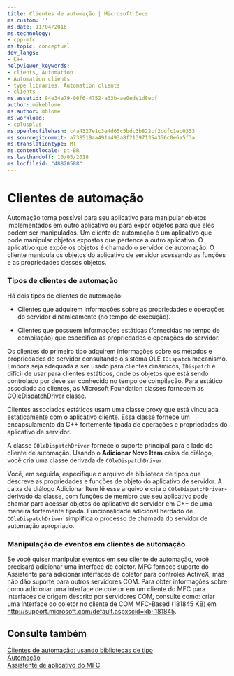 ```yaml
---
title: Clientes de automação | Microsoft Docs
ms.custom: ''
ms.date: 11/04/2016
ms.technology:
- cpp-mfc
ms.topic: conceptual
dev_langs:
- C++
helpviewer_keywords:
- clients, Automation
- Automation clients
- type libraries, Automation clients
- clients
ms.assetid: 84e34a79-06f6-4752-a33b-ae0ede1d8ecf
author: mikeblome
ms.author: mblome
ms.workload:
- cplusplus
ms.openlocfilehash: c4a4327e1c3e4d65c5bdc3b822cf2cdfc1ec0353
ms.sourcegitcommit: a738519aa491a493a8f213971354356c0e6a5f3a
ms.translationtype: MT
ms.contentlocale: pt-BR
ms.lasthandoff: 10/05/2018
ms.locfileid: "48820588"
---
```

# <a name="automation-clients"></a>Clientes de automação

Automação torna possível para seu aplicativo para manipular objetos implementados em outro aplicativo ou para expor objetos para que eles podem ser manipulados. Um cliente de automação é um aplicativo que pode manipular objetos expostos que pertence a outro aplicativo. O aplicativo que expõe os objetos é chamado o servidor de automação. O cliente manipula os objetos do aplicativo de servidor acessando as funções e as propriedades desses objetos.

### <a name="types-of-automation-clients"></a>Tipos de clientes de automação

Há dois tipos de clientes de automação:

- Clientes que adquirem informações sobre as propriedades e operações do servidor dinamicamente (no tempo de execução).

- Clientes que possuem informações estáticas (fornecidas no tempo de compilação) que especifica as propriedades e operações do servidor.

Os clientes do primeiro tipo adquirem informações sobre os métodos e propriedades do servidor consultando o sistema OLE `IDispatch` mecanismo. Embora seja adequada a ser usado para clientes dinâmicos, `IDispatch` é difícil de usar para clientes estáticos, onde os objetos que está sendo controlado por deve ser conhecido no tempo de compilação. Para estático associado ao clientes, as Microsoft Foundation classes fornecem as [COleDispatchDriver](../mfc/reference/coledispatchdriver-class.md) classe.

Clientes associados estáticos usam uma classe proxy que está vinculada estaticamente com o aplicativo cliente. Essa classe fornece um encapsulamento da C++ fortemente tipada de operações e propriedades do aplicativo de servidor.

A classe `COleDispatchDriver` fornece o suporte principal para o lado do cliente de automação. Usando o **Adicionar Novo Item** caixa de diálogo, você cria uma classe derivada de `COleDispatchDriver`.

Você, em seguida, especifique o arquivo de biblioteca de tipos que descreve as propriedades e funções de objeto do aplicativo de servidor. A caixa de diálogo Adicionar Item lê esse arquivo e cria o `COleDispatchDriver`-derivado da classe, com funções de membro que seu aplicativo pode chamar para acessar objetos do aplicativo de servidor em C++ de uma maneira fortemente tipada. Funcionalidade adicional herdado de `COleDispatchDriver` simplifica o processo de chamada do servidor de automação apropriado.

### <a name="handling-events-in-automation-clients"></a>Manipulação de eventos em clientes de automação

Se você quiser manipular eventos em seu cliente de automação, você precisará adicionar uma interface de coletor. MFC fornece suporte do Assistente para adicionar interfaces de coletor para controles ActiveX, mas não dão suporte para outros servidores COM. Para obter informações sobre como adicionar uma interface de coletor em um cliente do MFC para interfaces de origem descrito por servidores COM, consulte como: criar uma Interface do coletor no cliente de COM MFC-Based (181845 KB) em [ http://support.microsoft.com/default.aspxscid=kb; 181845](http://support.microsoft.com/default.aspxscid=kb;181845).

## <a name="see-also"></a>Consulte também

[Clientes de automação: usando bibliotecas de tipo](../mfc/automation-clients-using-type-libraries.md)<br/>
[Automação](../mfc/automation.md)<br/>
[Assistente de aplicativo do MFC](../mfc/reference/mfc-application-wizard.md)

